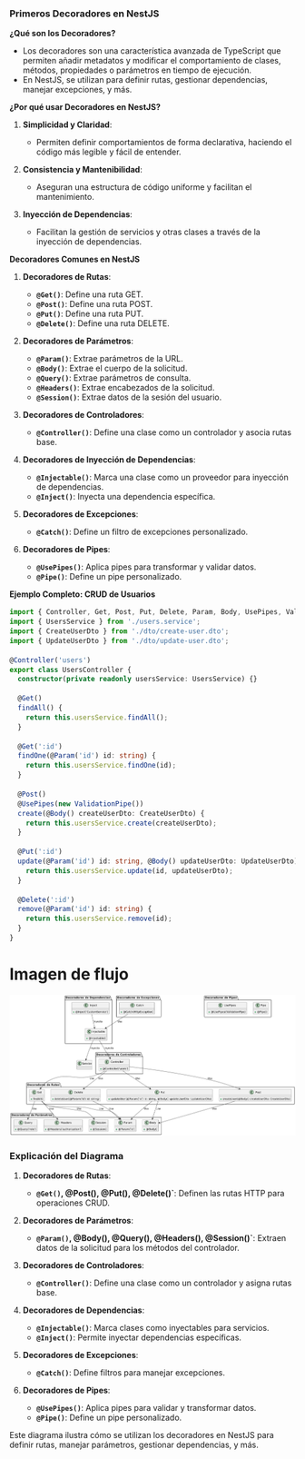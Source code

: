 ### Primeros Decoradores en NestJS

**¿Qué son los Decoradores?**
- Los decoradores son una característica avanzada de TypeScript que permiten añadir metadatos y modificar el comportamiento de clases, métodos, propiedades o parámetros en tiempo de ejecución.
- En NestJS, se utilizan para definir rutas, gestionar dependencias, manejar excepciones, y más.

**¿Por qué usar Decoradores en NestJS?**
1. **Simplicidad y Claridad**:
   - Permiten definir comportamientos de forma declarativa, haciendo el código más legible y fácil de entender.

2. **Consistencia y Mantenibilidad**:
   - Aseguran una estructura de código uniforme y facilitan el mantenimiento.

3. **Inyección de Dependencias**:
   - Facilitan la gestión de servicios y otras clases a través de la inyección de dependencias.

**Decoradores Comunes en NestJS**

1. **Decoradores de Rutas**:
   - **`@Get()`**: Define una ruta GET.
   - **`@Post()`**: Define una ruta POST.
   - **`@Put()`**: Define una ruta PUT.
   - **`@Delete()`**: Define una ruta DELETE.

2. **Decoradores de Parámetros**:
   - **`@Param()`**: Extrae parámetros de la URL.
   - **`@Body()`**: Extrae el cuerpo de la solicitud.
   - **`@Query()`**: Extrae parámetros de consulta.
   - **`@Headers()`**: Extrae encabezados de la solicitud.
   - **`@Session()`**: Extrae datos de la sesión del usuario.

3. **Decoradores de Controladores**:
   - **`@Controller()`**: Define una clase como un controlador y asocia rutas base.

4. **Decoradores de Inyección de Dependencias**:
   - **`@Injectable()`**: Marca una clase como un proveedor para inyección de dependencias.
   - **`@Inject()`**: Inyecta una dependencia específica.

5. **Decoradores de Excepciones**:
   - **`@Catch()`**: Define un filtro de excepciones personalizado.

6. **Decoradores de Pipes**:
   - **`@UsePipes()`**: Aplica pipes para transformar y validar datos.
   - **`@Pipe()`**: Define un pipe personalizado.

**Ejemplo Completo: CRUD de Usuarios**

```typescript
import { Controller, Get, Post, Put, Delete, Param, Body, UsePipes, ValidationPipe } from '@nestjs/common';
import { UsersService } from './users.service';
import { CreateUserDto } from './dto/create-user.dto';
import { UpdateUserDto } from './dto/update-user.dto';

@Controller('users')
export class UsersController {
  constructor(private readonly usersService: UsersService) {}

  @Get()
  findAll() {
    return this.usersService.findAll();
  }

  @Get(':id')
  findOne(@Param('id') id: string) {
    return this.usersService.findOne(id);
  }

  @Post()
  @UsePipes(new ValidationPipe())
  create(@Body() createUserDto: CreateUserDto) {
    return this.usersService.create(createUserDto);
  }

  @Put(':id')
  update(@Param('id') id: string, @Body() updateUserDto: UpdateUserDto) {
    return this.usersService.update(id, updateUserDto);
  }

  @Delete(':id')
  remove(@Param('id') id: string) {
    return this.usersService.remove(id);
  }
}
```


# Imagen de flujo 
![Flujo de jwt](./imgs/firstdecorators.png)

### Explicación del Diagrama

1. **Decoradores de Rutas**: 
   - **`@Get()`, @Post(), @Put(), @Delete()`**: Definen las rutas HTTP para operaciones CRUD.

2. **Decoradores de Parámetros**:
   - **`@Param()`, @Body(), @Query(), @Headers(), @Session()`**: Extraen datos de la solicitud para los métodos del controlador.

3. **Decoradores de Controladores**:
   - **`@Controller()`**: Define una clase como un controlador y asigna rutas base.

4. **Decoradores de Dependencias**:
   - **`@Injectable()`**: Marca clases como inyectables para servicios.
   - **`@Inject()`**: Permite inyectar dependencias específicas.

5. **Decoradores de Excepciones**:
   - **`@Catch()`**: Define filtros para manejar excepciones.

6. **Decoradores de Pipes**:
   - **`@UsePipes()`**: Aplica pipes para validar y transformar datos.
   - **`@Pipe()`**: Define un pipe personalizado.

Este diagrama ilustra cómo se utilizan los decoradores en NestJS para definir rutas, manejar parámetros, gestionar dependencias, y más.